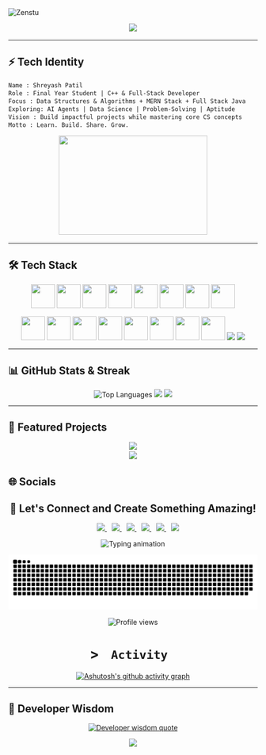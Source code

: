 <!-- Banner 
<p align="center">
  <img src="https://capsule-render.vercel.app/api?type=waving&color=0:FF5733,100:1D2671&height=180&section=header&text=🚀%20Shreyash%20Patil%20|%20Developer&fontSize=40&fontColor=ffffff&animation=fadeIn&fontAlignY=35"/>
</p>

<img src="./assets/videos/Zenstu.gif"
     alt="Zenstu"
     style="width:100vw; max-height:30vh; height:auto; object-fit:contain;" />


<img src="./assets/videos/Zenstu.gif" alt="Zenstu" width="1200" height="300">
<img src="./assets/videos/geo2.gif" alt="Zenstu" width="1200" height="300">
<img src="./assets/videos/Zenstu2.gif" alt="Zenstu" width="1200" height="300">
-->
<img src="./assets/videos/char.gif" alt="Zenstu" width="1200" height="300">


<!-- Typing Animation -->
<p align="center">
  <a href="https://github.com/Shreyash-SP80">
    <img src="https://readme-typing-svg.herokuapp.com?font=Fira+Code&size=24&duration=4000&pause=1000&color=278997&center=true&vCenter=true&width=600&lines=>+Hi+There!+👋;I'm+Shreyash+Patil;>+A+Developer+from+India;I+Love+Coding+and+Problem+Solving;>+Let's+Build+Something+Awesome!">
  </a>
</p>

<!-- F700FF -->

---




## ⚡ Tech Identity
```
Name : Shreyash Patil
Role : Final Year Student | C++ & Full-Stack Developer
Focus : Data Structures & Algorithms + MERN Stack + Full Stack Java
Exploring: AI Agents | Data Science | Problem-Solving | Aptitude
Vision : Build impactful projects while mastering core CS concepts
Motto : Learn. Build. Share. Grow.
```
<div align="center">
    <img src="https://raw.githubusercontent.com/abhisheknaiidu/abhisheknaiidu/master/code.gif" width="300" height="200"/>
</div>

---

## 🛠️ Tech Stack

 <p align="center">
  <!-- First Row -->
  <img src="https://skillicons.dev/icons?i=cpp" width="48" height="48" />
  <img src="https://skillicons.dev/icons?i=java" width="48" height="48" />
  <img src="https://skillicons.dev/icons?i=python" width="48" height="48" />
  <img src="https://skillicons.dev/icons?i=js" width="48" height="48" />
  <img src="https://skillicons.dev/icons?i=html" width="48" height="48" />
  <img src="https://skillicons.dev/icons?i=css" width="48" height="48" />
  <img src="https://skillicons.dev/icons?i=react" width="48" height="48" />
  <img src="https://skillicons.dev/icons?i=nodejs" width="48" height="48" />
</p>

<p align="center">
  <!-- Second Row -->
  <img src="https://skillicons.dev/icons?i=express" width="48" height="48" />
  <img src="https://skillicons.dev/icons?i=mongodb" width="48" height="48" />
  <img src="https://skillicons.dev/icons?i=git" width="48" height="48" />
  <img src="https://skillicons.dev/icons?i=github" width="48" height="48" />
  <img src="https://skillicons.dev/icons?i=linux" width="48" height="48" />
  <img src="https://cdn.jsdelivr.net/gh/devicons/devicon/icons/sqlite/sqlite-original.svg" width="48" height="48" />
  <img src="https://cdn.jsdelivr.net/gh/devicons/devicon/icons/mysql/mysql-original.svg" width="48" height="48" />
  <img src="https://cdn.jsdelivr.net/gh/devicons/devicon/icons/postgresql/postgresql-original.svg" width="48" height="48" />
  <img src="https://img.icons8.com/color/48/kali-linux.png" height="48"/>
  <img src="https://skillicons.dev/icons?i=postman,docker" height="48"/>
</p>

---

## 📊 GitHub Stats & Streak
<!-- theme=chartreuse-dark -->
<!-- radical -->

<p align="center">
  <img src="https://github-readme-stats.vercel.app/api/top-langs/?username=Shreyash-SP80&theme=tokyonight&hide_border=true&include_all_commits=true&count_private=true&layout=compact" alt="Top Languages" height="180px"/>
  <img src="https://github-readme-stats.vercel.app/api?username=Shreyash-SP80&show_icons=true&theme=tokyonight&count_private=true&hide_border=true" height="180px"/>
  <img src="https://github-readme-streak-stats.herokuapp.com/?user=Shreyash-SP80&theme=tokyonight&hide_border=true" height="180px"/>
</p>



---

## 🚀 Featured Projects
<p align="center">
  <a href="https://github.com/Shreyash-SP80/Collage-ResultManagement-System">
    <img src="https://github-readme-stats.vercel.app/api/pin/?username=Shreyash-SP80&repo=Collage-ResultManagement-System&theme=tokyonight"/>
  </a> <br/>
  <a href="https://github.com/Shreyash-SP80/my-portfolio">
    <img src="https://github-readme-stats.vercel.app/api/pin/?username=Shreyash-SP80&repo=my-portfolio&theme=tokyonight"/>
  </a>
</p>

<!--
---

---
<!-- Animated connection links with working icons -->
## 🌐 Socials

<div align="center">
  
## 🤝 Let's Connect and Create Something Amazing!
<!--
<p align="center">
  <a href="https://linkedin.com/in/shreyash-patil-sp7213" target="_blank">
    <img src="https://skillicons.dev/icons?i=linkedin" width="48" alt="LinkedIn"/>
  </a>
  &nbsp;
  <a href="https://twitter.com/ShreyashPatil80" target="_blank">
    <img src="https://skillicons.dev/icons?i=twitter" width="48" alt="Twitter"/>
  </a>
  &nbsp;
  <a href="mailto:shreyashpatil8078@gmail.com" target="_blank">
    <img src="https://cdn-icons-png.flaticon.com/512/732/732200.png" width="48" alt="Gmail"/>
  </a>
  &nbsp;
  <a href="https://github.com/Shreyash-SP80" target="_blank">
    <img src="https://skillicons.dev/icons?i=github" width="48" alt="GitHub"/>
  </a>
  &nbsp;
  <a href="https://instagram.com/patilshreyash638" target="_blank">
    <img src="https://cdn-icons-png.flaticon.com/512/2111/2111463.png" width="48" alt="Instagram"/>
  </a>
</p>
-->

<div align="center" class="icons-social" style="margin-left: 10px;">
    <a style="margin-left: 10px;" target="_blank" href="https://www.linkedin.com/in/shreyash-patil-sp7213/">
        <img src="https://img.icons8.com/doodle/40/000000/linkedin--v2.png">
    </a>
    <a style="margin-left: 10px;" target="_blank" href="https://github.com/Shreyash-SP80">
        <img src="https://img.icons8.com/doodle/40/000000/github--v1.png">
    </a>
    <a style="margin-left: 10px;" target="_blank" href="https://www.instagram.com/patilshreyash638/">
        <img src="https://img.icons8.com/doodle/40/000000/instagram-new--v2.png">
    </a>
    <a style="margin-left: 10px;" target="_blank" href="https://twitter.com/ShreyashPatil80">
        <img src="https://img.icons8.com/doodle/40/000000/twitter-squared--v2.png">
    </a>
    <a style="margin-left: 10px;" target="_blank" href="mailto:shreyashpatil8078@gmail.com">
        <img src="https://img.icons8.com/doodle/40/000000/gmail-new.png">
    </a>
    <a style="margin-left: 10px;" target="_blank" href="https://github.com/Shreyash-SP80/my-portfolio/blob/main/public/Resume/Shreyash%20Resume%20updated.pdf">
        <img src="https://img.icons8.com/plasticine/40/000000/resume.png">
    </a>
</div>



<!-- Connection animation -->


<p align="center">
  <img src="https://readme-typing-svg.herokuapp.com?font=Fira+Code&size=16&duration=3000&pause=1000&color=FF2E93&center=true&vCenter=true&width=500&lines=Welcome+to+my+world+of+code+and+creativity!;Together+we+can+build+solutions+that+matter!;Let's+connect+and+make+magic+happen!✨" alt="Typing animation" />
</p>


<!-- Network animation
<p align="center">
  <img src="https://media.giphy.com/media/L1R1tvI9svkIWwpVYr/giphy.gif" width="300" alt="Connection animation" />
</p> -->

<!-- ### 🌀 Flow of Code -->
<!-- Snake Animation (Dark mode) -->
<p align="center">
  <img src="https://raw.githubusercontent.com/Platane/snk/output/github-contribution-grid-snake-dark.svg" alt="snake animation" />
</p>


<!-- Profile views counter -->
<p align="center">
  <img src="https://komarev.com/ghpvc/?username=Shreyash-SP80&label=Profile+Views&color=blueviolet&style=flat" alt="Profile views" />
</p>

# > <code align="left">⠀Activity⠀</code>
[![Ashutosh's github activity graph](https://github-readme-activity-graph.vercel.app/graph?username=Shreyash-Sp80&theme=react-dark&hide_title=true&radius=10&area=true)](https://github.com/Shreyash-Sp80)
</div>

---

## 🎯 Developer Wisdom

<p align="center">
  <a href="https://github.com/PiyushSuthar/github-readme-quotes" target="_blank">
    <img src="https://quotes-github-readme.vercel.app/api?type=horizontal&theme=radical&animation=default&quoteCategory=programming" alt="Developer wisdom quote" />
  </a>
</p>


<!-- Footer Banner -->
<!--
<p align="center">
  <img src="https://capsule-render.vercel.app/api?type=waving&color=0:1D2671,100:FF5733&height=120&section=footer"/>
</p>
-->

<p align="center">
  <img src="https://capsule-render.vercel.app/api?type=waving&color=0:215e73,50:278998,100:1a4e62&height=120&section=footer"/>
</p>



